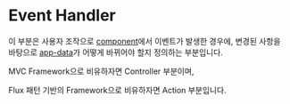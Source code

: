 # Event Handler

이 부분은 사용자 조작으로 [component](https://github.com/dev-mish-mash/assignment-test/tree/main/code/component)에서 이벤트가 발생한 경우에, 변경된 사항을 바탕으로 [app-data](https://github.com/dev-mish-mash/assignment-test/tree/main/code/app-data)가 어떻게 바뀌어야 할지 정의하는 부분입니다. 

MVC Framework으로 비유하자면 Controller 부분이며,

Flux 패턴 기반의 Framework으로 비유하자면 Action 부분입니다. 

